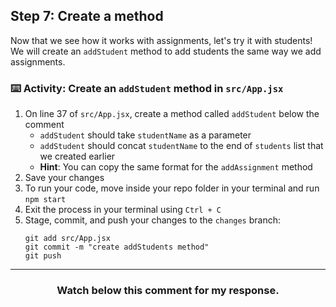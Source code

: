 ## Step 7: Create a method

Now that we see how it works with assignments, let's try it with students! We will create an `addStudent` method to add students the same way we add assignments.

### :keyboard: Activity: Create an `addStudent` method in `src/App.jsx`

1. On line 37 of `src/App.jsx`, create a method called `addStudent` below the comment
   - `addStudent` should take `studentName` as a parameter
   - `addStudent` should concat `studentName` to the end of `students` list that we created earlier
    - **Hint**: You can copy the same format for the `addAssignment` method
2. Save your changes
3. To run your code, move inside your repo folder in your terminal and run `npm start`
4. Exit the process in your terminal using `Ctrl + C`
5. Stage, commit, and push your changes to the `changes` branch:
    ```
    git add src/App.jsx
    git commit -m "create addStudents method"
    git push
    ```

<hr>
<h3 align="center">Watch below this comment for my response.</h3>
